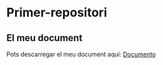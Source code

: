 # Primer-repositori
## El meu document 
Pots descarregar el meu document  aquí: [Documento](/html.pdf)

